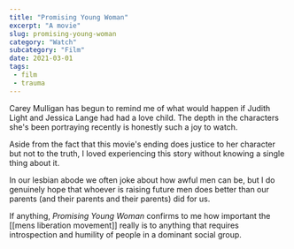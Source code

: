 ```yaml
--- 
title: "Promising Young Woman" 
excerpt: "A movie"
slug: promising-young-woman
category: "Watch"
subcategory: "Film"
date: 2021-03-01
tags:
 - film
 - trauma
---   
```

Carey Mulligan has begun to remind me of what would happen if Judith Light and Jessica Lange had had a love child. The depth in the characters she's been portraying recently is honestly such a joy to watch.

Aside from the fact that this movie's ending does justice to her character but not to the truth, I loved experiencing this story without knowing a single thing about it.

In our lesbian abode we often joke about how awful men can be, but I do genuinely hope that whoever is raising future men does better than our parents (and their parents and their parents) did for us.

If anything, *Promising Young Woman* confirms to me how important the [[mens liberation movement]] really is to anything that requires introspection and humility of people in a dominant social group.
